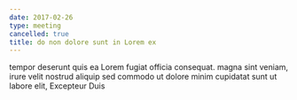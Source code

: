 ```yaml
---
date: 2017-02-26
type: meeting
cancelled: true
title: do non dolore sunt in Lorem ex
---
```

tempor deserunt quis ea Lorem fugiat officia consequat. magna sint veniam, irure velit nostrud aliquip sed commodo ut dolore minim cupidatat sunt ut labore elit, Excepteur Duis
